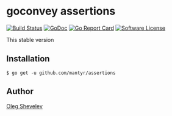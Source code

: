 # goconvey assertions

[![Build Status](https://travis-ci.org/mantyr/assertions.svg?branch=master)](https://travis-ci.org/mantyr/assertions)
[![GoDoc](https://godoc.org/github.com/mantyr/assertions?status.png)](http://godoc.org/github.com/mantyr/assertions)
[![Go Report Card](https://goreportcard.com/badge/github.com/mantyr/assertions?v=2)][goreport]
[![Software License](https://img.shields.io/badge/license-MIT-brightgreen.svg)](LICENSE.md)

This stable version

## Installation

    $ go get -u github.com/mantyr/assertions

## Author

[Oleg Shevelev][mantyr]

[mantyr]: https://github.com/mantyr

[build_status]: https://travis-ci.org/mantyr/assertions
[godoc]:        http://godoc.org/github.com/mantyr/assertions
[goreport]:     https://goreportcard.com/report/github.com/mantyr/assertions
